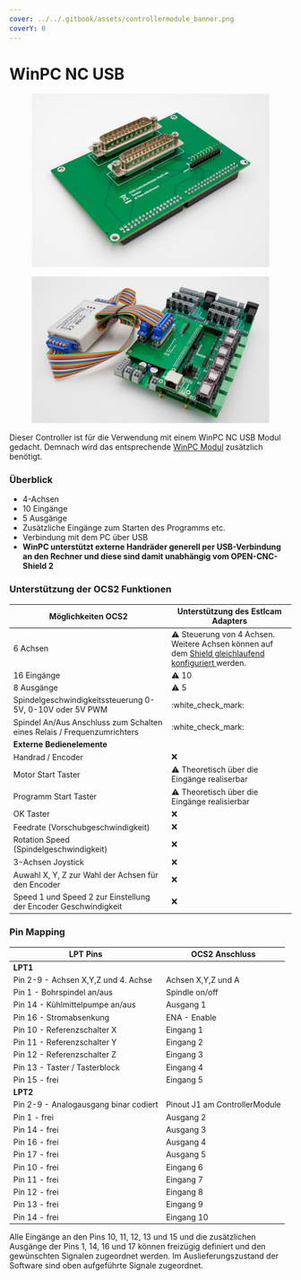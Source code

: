 ```yaml
---
cover: ../../.gitbook/assets/controllermodule_banner.png
coverY: 0
---
```


# WinPC NC USB

<div>

<figure><img src="../../.gitbook/assets/controller winpc-2-1200px.jpg" alt=""><figcaption></figcaption></figure>

 

<figure><img src="../../.gitbook/assets/controller winpc-4-1200px.jpg" alt=""><figcaption></figcaption></figure>

</div>

Dieser Controller ist für die Verwendung mit einem WinPC NC USB Modul gedacht. Demnach wird das entsprechende [WinPC Modul](https://www.lewetz.de/de/sample-sites-2/winpc-nc/winusb) zusätzlich benötigt.

### Überblick

* 4-Achsen
* 10 Eingänge
* 5 Ausgänge
* Zusätzliche Eingänge zum Starten des Programms etc.
* Verbindung mit dem PC über USB
* **WinPC unterstützt externe Handräder generell per USB-Verbindung an den Rechner und diese sind damit unabhängig vom OPEN-CNC-Shield 2**

### Unterstützung der OCS2 Funktionen <a href="#unterstuetzung-des-ocs2-funktionen" id="unterstuetzung-des-ocs2-funktionen"></a>

| Möglichkeiten OCS2                                                      | Unterstützung des Estlcam Adapters                                                                                                                                  |
| ----------------------------------------------------------------------- | ------------------------------------------------------------------------------------------------------------------------------------------------------------------- |
| 6 Achsen                                                                | :warning: Steuerung von 4 Achsen. Weitere Achsen können auf dem [Shield gleichlaufend konfiguriert ](../mainboard/anschluesse-jumper.md#achsenkonfiguration)werden. |
| 16 Eingänge                                                             | :warning: 10                                                                                                                                                        |
| 8 Ausgänge                                                              | :warning: 5                                                                                                                                                         |
| Spindelgeschwindigkeitssteuerung 0-5V, 0-10V oder 5V PWM                | :white\_check\_mark:                                                                                                                                                |
| Spindel An/Aus Anschluss zum Schalten eines Relais / Frequenzumrichters | :white\_check\_mark:                                                                                                                                                |
| **Externe Bedienelemente**                                              |                                                                                                                                                                     |
| Handrad / Encoder                                                       | :x:                                                                                                                                                                 |
| Motor Start Taster                                                      | :warning: Theoretisch über die Eingänge realiserbar                                                                                                                 |
| Programm Start Taster                                                   | :warning: Theoretisch über die Eingänge realisierbar                                                                                                                |
| OK Taster                                                               | :x:                                                                                                                                                                 |
| Feedrate (Vorschubgeschwindigkeit)                                      | :x:                                                                                                                                                                 |
| Rotation Speed (Spindelgeschwindigkeit)                                 | :x:                                                                                                                                                                 |
| 3-Achsen Joystick                                                       | :x:                                                                                                                                                                 |
| Auwahl X, Y, Z zur Wahl der Achsen für den Encoder                      | :x:                                                                                                                                                                 |
| Speed 1 und Speed 2 zur Einstellung der Encoder Geschwindigkeit         | :x:                                                                                                                                                                 |

### Pin Mapping <a href="#undefined" id="undefined"></a>

| LPT Pins                              | OCS2 Anschluss                |
| ------------------------------------- | ----------------------------- |
| **LPT1**                              |                               |
| Pin 2-9 - Achsen X,Y,Z und 4. Achse   | Achsen X,Y,Z und A            |
| Pin 1 - Bohrspindel an/aus            | Spindle on/off                |
| Pin 14  - Kühlmittelpumpe an/aus      | Ausgang 1                     |
| Pin 16 - Stromabsenkung               | ENA - Enable                  |
| Pin 10 - Referenzschalter X           | Eingang 1                     |
| Pin 11 - Referenzschalter Y           | Eingang 2                     |
| Pin 12 - Referenzschalter Z           | Eingang 3                     |
| Pin 13 - Taster / Tasterblock         | Eingang 4                     |
| Pin 15 - frei                         | Eingang 5                     |
| **LPT2**                              |                               |
| Pin 2-9 - Analogausgang binar codiert | Pinout J1 am ControllerModule |
| Pin 1 - frei                          | Ausgang 2                     |
| Pin 14 - frei                         | Ausgang 3                     |
| Pin 16 - frei                         | Ausgang 4                     |
| Pin 17 - frei                         | Ausgang 5                     |
| Pin 10 - frei                         | Eingang 6                     |
| Pin 11 - frei                         | Eingang 7                     |
| Pin 12 - frei                         | Eingang 8                     |
| Pin 13 - frei                         | Eingang 9                     |
| Pin 14 - frei                         | Eingang 10                    |

Alle Eingänge an den Pins 10, 11, 12, 13 und 15 und die zusätzlichen Ausgänge der Pins  1, 14, 16 und 17 können freizügig definiert und den gewünschten Signalen zugeordnet werden. Im Auslieferungszustand der Software sind oben aufgeführte Signale zugeordnet.
